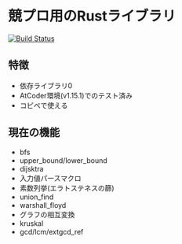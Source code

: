 # 競プロ用のRustライブラリ

[![Build Status](https://travis-ci.org/kgtkr/procon-lib-rs.svg?branch=master)](https://travis-ci.org/kgtkr/procon-lib-rs)

## 特徴

* 依存ライブラリ0
* AtCoder環境(v1.15.1)でのテスト済み
* コピペで使える

## 現在の機能

* bfs
* upper_bound/lower_bound
* dijsktra
* 入力値パースマクロ
* 素数列挙(エラトステネスの篩)
* union_find
* warshall_floyd
* グラフの相互変換
* kruskal
* gcd/lcm/extgcd_ref